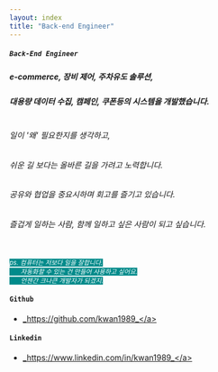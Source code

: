 ```yaml
---
layout: index
title: "Back-end Engineer"
---
```

##### `Back-End Engineer`
#####  e-commerce, 장비 제어, 주차유도 솔루션,
#####  대용량 데이터 수집, 캠페인, 쿠폰등의 시스템을 개발했습니다.

######  <br> 일이 '왜' 필요한지를 생각하고, 
######  쉬운 길 보다는 올바른 길을 가려고 노력합니다.
######  공유와 협업을 중요시하며 회고를 즐기고 있습니다.
######  즐겁게 일하는 사람, 함께 일하고 싶은 사람이 되고 싶습니다.

<br>
    <span style="color:white; font-size:50%; background-color:darkcyan; font-size:80%">
        <i>
            ps. 컴퓨터는 저보다 일을 잘합니다.<br/>
            <span style="padding-left: 20px;">자동화할 수 있는 건 만들어 사용하고 싶어요.</span><br/>
            <span style="padding-left: 20px;">언젠간 크나큰 개발자가 되겠지.</span>
        </i>
    </span>

#### `Github`
* <a href="https://github.com/kwan1989">_https://github.com/kwan1989_</a>

#### `Linkedin`
* <a href="https://www.linkedin.com/in/kwan1989">_https://www.linkedin.com/in/kwan1989_</a>
